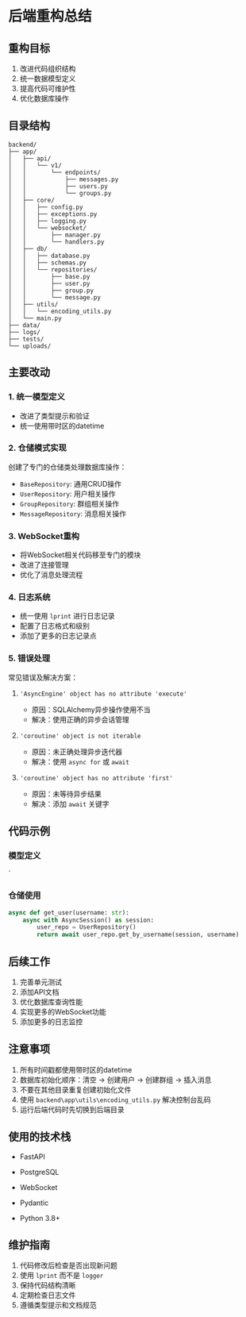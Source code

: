 # 后端重构总结

## 重构目标

1. 改进代码组织结构
2. 统一数据模型定义
3. 提高代码可维护性
4. 优化数据库操作

## 目录结构

```
backend/
├── app/
│   ├── api/
│   │   └── v1/
│   │       └── endpoints/
│   │           ├── messages.py
│   │           ├── users.py
│   │           └── groups.py
│   ├── core/
│   │   ├── config.py
│   │   ├── exceptions.py
│   │   ├── logging.py
│   │   └── websocket/
│   │       ├── manager.py
│   │       └── handlers.py
│   ├── db/
│   │   ├── database.py
│   │   ├── schemas.py
│   │   └── repositories/
│   │       ├── base.py
│   │       ├── user.py
│   │       ├── group.py
│   │       └── message.py
│   ├── utils/
│   │   └── encoding_utils.py
│   └── main.py
├── data/
├── logs/
├── tests/
└── uploads/
```

## 主要改动

### 1. 统一模型定义



- 改进了类型提示和验证
- 统一使用带时区的datetime

### 2. 仓储模式实现

创建了专门的仓储类处理数据库操作：

- `BaseRepository`: 通用CRUD操作
- `UserRepository`: 用户相关操作
- `GroupRepository`: 群组相关操作
- `MessageRepository`: 消息相关操作

### 3. WebSocket重构

- 将WebSocket相关代码移至专门的模块
- 改进了连接管理
- 优化了消息处理流程

### 4. 日志系统

- 统一使用 `lprint` 进行日志记录
- 配置了日志格式和级别
- 添加了更多的日志记录点

### 5. 错误处理

常见错误及解决方案：

1. `'AsyncEngine' object has no attribute 'execute'`
   - 原因：SQLAlchemy异步操作使用不当
   - 解决：使用正确的异步会话管理

2. `'coroutine' object is not iterable`
   - 原因：未正确处理异步迭代器
   - 解决：使用 `async for` 或 `await`

3. `'coroutine' object has no attribute 'first'`
   - 原因：未等待异步结果
   - 解决：添加 `await` 关键字

## 代码示例

### 模型定义

`

### 仓储使用

```python
async def get_user(username: str):
    async with AsyncSession() as session:
        user_repo = UserRepository()
        return await user_repo.get_by_username(session, username)
```

## 后续工作

1. 完善单元测试
2. 添加API文档
3. 优化数据库查询性能
4. 实现更多的WebSocket功能
5. 添加更多的日志监控

## 注意事项

1. 所有时间戳都使用带时区的datetime
2. 数据库初始化顺序：清空 -> 创建用户 -> 创建群组 -> 插入消息
3. 不要在其他目录重复创建初始化文件
4. 使用 `backend\app\utils\encoding_utils.py` 解决控制台乱码
5. 运行后端代码时先切换到后端目录

## 使用的技术栈

- FastAPI

- PostgreSQL
- WebSocket
- Pydantic
- Python 3.8+

## 维护指南

1. 代码修改后检查是否出现新问题
2. 使用 `lprint` 而不是 `logger`
3. 保持代码结构清晰
4. 定期检查日志文件
5. 遵循类型提示和文档规范
